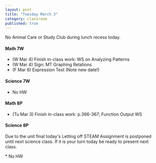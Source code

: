 ```yaml
---
layout: post
title: "Tuesday March 3"
category: classroom
published: true
---
```

<div class="alert alert-danger" role="alert">
<p>No Animal Care or Study Club during lunch recess today.</p>
</div>

#### Math 7W
* (W Mar 4) Finish in-class work: WS on Analyzing Patterns
* (W Mar 4) Sign: MT Graphing Relations
* (F Mar 6) Expression Test (Note new date!)

#### Science 7W
* No HW

#### Math 8P
* (Tu Mar 3) Finish in-class work: p.366-367; Function Output WS

#### Science 8P
<p>Due to the unit final today's Letting off STEAM Assignment is postponed until next science class. If it is your turn today be ready to present next class.</p>
* No HW
